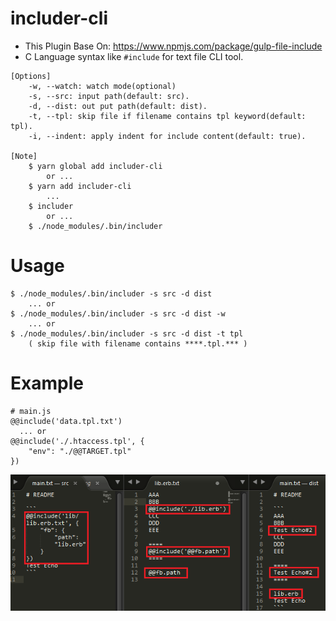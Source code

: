 # includer-cli

- This Plugin Base On: https://www.npmjs.com/package/gulp-file-include
- C Language syntax like `#include` for text file CLI tool.

```
[Options]
    -w, --watch: watch mode(optional)
    -s, --src: input path(default: src).
    -d, --dist: out put path(default: dist).
    -t, --tpl: skip file if filename contains tpl keyword(default: tpl).
    -i, --indent: apply indent for include content(default: true).

[Note]
    $ yarn global add includer-cli
   		or ...
   	$ yarn add includer-cli
   		...
   	$ includer
   		or ...
   	$ ./node_modules/.bin/includer
```

# Usage

```
$ ./node_modules/.bin/includer -s src -d dist
	... or
$ ./node_modules/.bin/includer -s src -d dist -w
	... or
$ ./node_modules/.bin/includer -s src -d dist -t tpl
	( skip file with filename contains ****.tpl.*** )
```

# Example

```
# main.js
@@include('data.tpl.txt')
  ... or
@@include('./.htaccess.tpl', {
    "env": "./@@TARGET.tpl"
})
```

![Alt text](https://raw.githubusercontent.com/scott1028/includer-cli/master/example.png "example.png")
